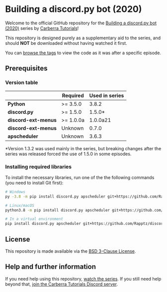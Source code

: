# Building a discord.py bot (2020)

Welcome to the official GitHub repository for the [Building a discord.py bot (2020)](https://www.youtube.com/playlist?list=PLYeOw6sTSy6ZGyygcbta7GcpI8a5-Cooc) series by [Carberra Tutorials](https://youtube.carberra.xyz)!

This repository is designed purely as a supplementary aid to the series, and should **NOT** be downloaded without having watched it first.

You can [browse the tags](https://github.com/Carberra/updated-discord.py-tutorial/releases) to view the code as it was after a specific episode.

## Prerequisites

### Version table

|                       | Required  | Used in series |
| --------------------- | --------- | -------------- |
| **Python**            | >= 3.5.0  | 3.8.2          |
| **discord.py**        | >= 1.5.0  | 1.5.0*         |
| **discord-ext-menus** | >= 1.0.0a | 1.0.0a21       |
| **discord-ext-menus** | Unknown   | 0.7.0          |
| **apscheduler**       | Unknown   | 3.6.3          |

*Version 1.3.2 was used mainly in the series, but breaking changes after the series was released forced the use of 1.5.0 in some episodes.

### Installing required libraries

To install the necessary libraries, run one of the the following commands (you need to install Git first):

```bash
# Windows
py -3.8 -m pip install discord.py apscheduler git+https://github.com/Rapptz/discord-ext-menus better_profanity

# Linux/macOS
python3.8 -m pip install discord.py apscheduler git+https://github.com/Rapptz/discord-ext-menus better_profanity

# In a virtual environment
pip install discord.py apscheduler git+https://github.com/Rapptz/discord-ext-menus better_profanity
```

## License

This repository is made available via the [BSD 3-Clause License](https://github.com/Carberra/updated-discord.py-tutorial/blob/master/LICENSE).

## Help and further information

If you need help using this repository, [watch the series](https://www.youtube.com/playlist?list=PLYeOw6sTSy6ZGyygcbta7GcpI8a5-Cooc). If you still need help beyond that, [join the Carberra Tutorials Discord server](https://discord.carberra.xyz).
